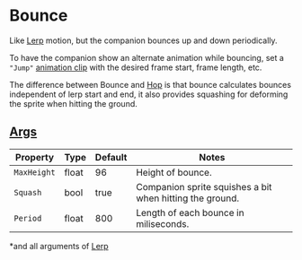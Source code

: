 # Bounce

Like [Lerp](3.z.000-Lerp.md) motion, but the companion bounces up and down periodically.

To have the companion show an alternate animation while bouncing, set a `"Jump"` [animation clip](3.2-Animation%20Clips.md) with the desired frame start, frame length, etc.

The difference between Bounce and [Hop](3.z.003-Hop.md) is that bounce calculates bounces independent of lerp start and end, it also provides squashing for deforming the sprite when hitting the ground.

## [Args](~/api/TrinketTinker.Models.MotionArgs.JumpArgs.yml)

| Property | Type | Default | Notes |
| -------- | ---- | ------- | ----- |
| `MaxHeight` | float | 96 | Height of bounce. |
| `Squash` | bool | true | Companion sprite squishes a bit when hitting the ground. |
| `Period` | float | 800 | Length of each bounce in miliseconds. |

*and all arguments of [Lerp](3.z.000-Lerp.md)
